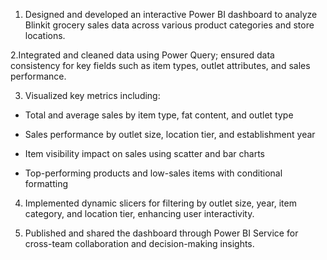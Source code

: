 1. Designed and developed an interactive Power BI dashboard to analyze Blinkit grocery sales data across various product categories and store locations.

2.Integrated and cleaned data using Power Query; ensured data consistency for key fields such as item types, outlet attributes, and sales performance.

3. Visualized key metrics including:

* Total and average sales by item type, fat content, and outlet type

* Sales performance by outlet size, location tier, and establishment year

* Item visibility impact on sales using scatter and bar charts

* Top-performing products and low-sales items with conditional formatting

4. Implemented dynamic slicers for filtering by outlet size, year, item category, and location tier, enhancing user interactivity.

5. Published and shared the dashboard through Power BI Service for cross-team collaboration and decision-making insights.

